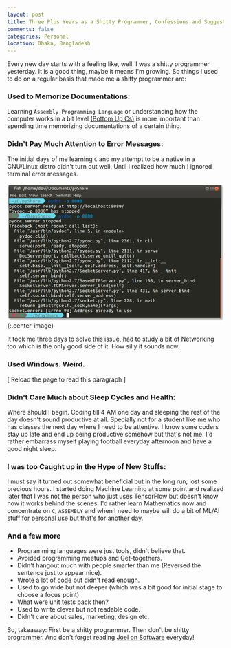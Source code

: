 ```yaml
---
layout: post
title: Three Plus Years as a Shitty Programmer, Confessions and Suggestions
comments: false
categories: Personal
location: Dhaka, Bangladesh
---
```


Every new day starts with a feeling like, well, I was a shitty programmer yesterday. It is a good thing, maybe it means I'm growing. So things I used to do on a regular basis that made me a shitty programmer are:

### Used to Memorize Documentations:
Learning `Assembly Programming Language` or understanding how the computer works in a bit level <a href="https://www.bottomupcs.com/" target="_blank">(Bottom Up Cs)</a> is more important than spending time memorizing documentations of a certain thing.

### Didn't Pay Much Attention to Error Messages:
The initial days of me learning `C` and my attempt to be a native in a GNU/Linux distro didn't turn out well. Until I realized how much I ignored terminal error messages.

![pydoc Error](/post_images/2018/Oct/pydoc_error.png){:.center-image}

It took me three days to solve this issue, had to study a bit of Networking too which is the only good side of it. How silly it sounds now.

### Used Windows. Weird.
[ Reload the page to read this paragraph ]

### Didn't Care Much about Sleep Cycles and Health:
Where should I begin. Coding till 4 AM one day and sleeping the rest of the day doesn't sound productive at all. Specially not for a student like  me who has classes the next day where I need to be attentive. I know some coders stay up late and end up being productive somehow but that's not me. I'd rather embarrass myself playing football everyday afternoon and have a good night sleep.

### I was too Caught up in the Hype of New Stuffs:
I must say it turned out somewhat beneficial but in the long run, lost some precious hours. I started doing Machine Learning at some point and realized later that I was not the person who just uses TensorFlow but doesn't know how it works behind the scenes. I'd rather learn Mathematics now and concentrate on `C`, `ASSEMBLY` and when I need to maybe will do a bit of ML/AI stuff for personal use but that's for another day.

### And a few more
* Programming languages were just tools, didn't believe that.
* Avoided programming meetups and Get-togethers.
* Didn't hangout much with people smarter than me (Reversed the sentence just to appear nice).
* Wrote a lot of code but didn't read enough.
* Used to go wide but not deeper (which was a bit good for initial stage to choose a focus point)
* What were unit tests back then?
* Used to write clever but not readable code.
* Didn't care about sales, marketing, design etc.

So, takeaway: First be a shitty programmer. Then don't be shitty programmer. And don't forget reading <a href="https://www.joelonsoftware.com" target="_blank">Joel on Software</a> everyday!